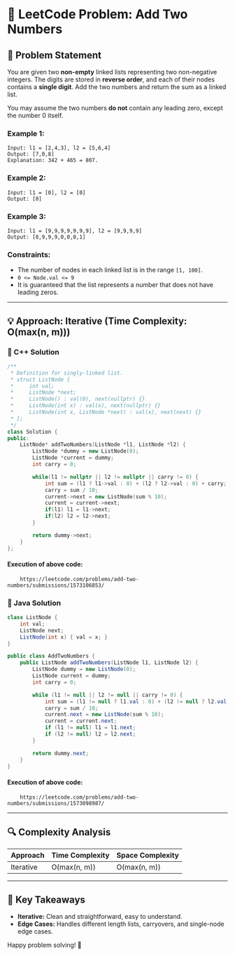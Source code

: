 # 🧠 LeetCode Problem: Add Two Numbers

## 📌 Problem Statement

You are given two **non-empty** linked lists representing two non-negative integers. The digits are stored in **reverse order**, and each of their nodes contains a **single digit**. Add the two numbers and return the sum as a linked list.

You may assume the two numbers **do not** contain any leading zero, except the number 0 itself.

### Example 1:

```plaintext
Input: l1 = [2,4,3], l2 = [5,6,4]
Output: [7,0,8]
Explanation: 342 + 465 = 807.
```

### Example 2:

```plaintext
Input: l1 = [0], l2 = [0]
Output: [0]
```

### Example 3:

```plaintext
Input: l1 = [9,9,9,9,9,9,9], l2 = [9,9,9,9]
Output: [8,9,9,9,0,0,0,1]
```

### Constraints:

- The number of nodes in each linked list is in the range `[1, 100]`.
- `0 <= Node.val <= 9`
- It is guaranteed that the list represents a number that does not have leading zeros.

---

## 💡 Approach: Iterative (Time Complexity: O(max(n, m)))

### 🔧 C++ Solution
```cpp
/**
 * Definition for singly-linked list.
 * struct ListNode {
 *     int val;
 *     ListNode *next;
 *     ListNode() : val(0), next(nullptr) {}
 *     ListNode(int x) : val(x), next(nullptr) {}
 *     ListNode(int x, ListNode *next) : val(x), next(next) {}
 * };
 */
class Solution {
public:
    ListNode* addTwoNumbers(ListNode *l1, ListNode *l2) {
        ListNode *dummy = new ListNode(0);
        ListNode *current = dummy;
        int carry = 0;

        while(l1 != nullptr || l2 != nullptr || carry != 0) {
            int sum = (l1 ? l1->val : 0) + (l2 ? l2->val : 0) + carry;
            carry = sum / 10;
            current->next = new ListNode(sum % 10);
            current = current->next;
            if(l1) l1 = l1->next;
            if(l2) l2 = l2->next;
        }

        return dummy->next;
    }
};
```

#### Execution of above code:
```link
    https://leetcode.com/problems/add-two-numbers/submissions/1573106853/
```

### 🔧 Java Solution
```java
class ListNode {
    int val;
    ListNode next;
    ListNode(int x) { val = x; }
}

public class AddTwoNumbers {
    public ListNode addTwoNumbers(ListNode l1, ListNode l2) {
        ListNode dummy = new ListNode(0);
        ListNode current = dummy;
        int carry = 0;

        while (l1 != null || l2 != null || carry != 0) {
            int sum = (l1 != null ? l1.val : 0) + (l2 != null ? l2.val : 0) + carry;
            carry = sum / 10;
            current.next = new ListNode(sum % 10);
            current = current.next;
            if (l1 != null) l1 = l1.next;
            if (l2 != null) l2 = l2.next;
        }

        return dummy.next;
    }
}
```

#### Execution of above code:
```link
    https://leetcode.com/problems/add-two-numbers/submissions/1573098987/
```

---


## 🔍 Complexity Analysis

| Approach    | Time Complexity | Space Complexity |
|-------------|------------------|------------------|
| Iterative   | O(max(n, m))     | O(max(n, m))     |

---

## 🏅 Key Takeaways

- **Iterative:** Clean and straightforward, easy to understand.
- **Edge Cases:** Handles different length lists, carryovers, and single-node edge cases.

Happy problem solving! 🚀


